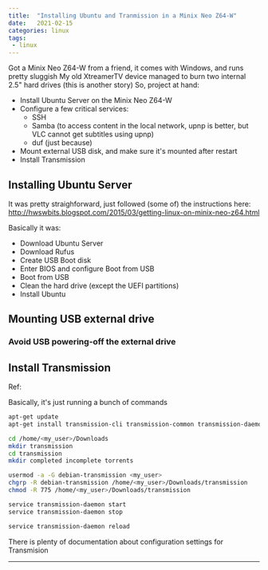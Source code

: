 ```yaml
---
title:  "Installing Ubuntu and Tranmission in a Minix Neo Z64-W"
date:   2021-02-15 
categories: linux
tags:
 - linux
---
```


Got a Minix Neo Z64-W from a friend, it comes with Windows, and runs pretty sluggish
My old XtreamerTV device managed to burn two internal 2.5" hard drives (this is another story)
So, project at hand:
* Install Ubuntu Server on the Minix Neo Z64-W
* Configure a few critical services:
  * SSH
  * Samba (to access content in the local network, upnp is better, but VLC cannot get subtitles using upnp)
  * duf (just because)
* Mount external USB disk, and make sure it's mounted after restart
* Install Transmission

## Installing Ubuntu Server

It was pretty straighforward, just followed (some of) the instructions here:
<http://hwswbits.blogspot.com/2015/03/getting-linux-on-minix-neo-z64.html>

Basically it was:
* Download Ubuntu Server 
* Download Rufus
* Create USB Boot disk
* Enter BIOS and configure Boot from USB
* Boot from USB
* Clean the hard drive (except the UEFI partitions)
* Install Ubuntu


## Mounting USB external drive

### Avoid USB powering-off the external drive

## Install Transmission

Ref:

Basically, it's just running a bunch of commands

~~~ bash
apt-get update
apt-get install transmission-cli transmission-common transmission-daemon

cd /home/<my_user>/Downloads
mkdir transmission
cd transmission
mkdir completed incomplete torrents

usermod -a -G debian-transmission <my_user>
chgrp -R debian-transmission /home/<my_user>/Downloads/transmission
chmod -R 775 /home/<my_user>/Downloads/transmission

service transmission-daemon start
service transmission-daemon stop

service transmission-daemon reload
~~~

There is plenty of documentation about configuration settings for Transmision

---


